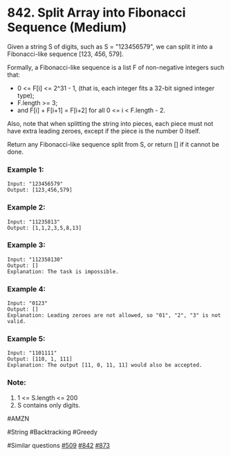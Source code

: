 # 842. Split Array into Fibonacci Sequence (Medium)

Given a string S of digits, such as S = "123456579", we can split it into a Fibonacci-like sequence [123, 456, 579].

Formally, a Fibonacci-like sequence is a list F of non-negative integers such that:

- 0 <= F[i] <= 2^31 - 1, (that is, each integer fits a 32-bit signed integer type);
- F.length >= 3;
- and F[i] + F[i+1] = F[i+2] for all 0 <= i < F.length - 2.

Also, note that when splitting the string into pieces, each piece must not have extra leading zeroes, except if the piece is the number 0 itself.

Return any Fibonacci-like sequence split from S, or return [] if it cannot be done.

### Example 1:
```
Input: "123456579"
Output: [123,456,579]
```

### Example 2:
```
Input: "11235813"
Output: [1,1,2,3,5,8,13]
```

### Example 3:
```
Input: "112358130"
Output: []
Explanation: The task is impossible.
```

### Example 4:
```
Input: "0123"
Output: []
Explanation: Leading zeroes are not allowed, so "01", "2", "3" is not valid.
```

### Example 5:
```
Input: "1101111"
Output: [110, 1, 111]
Explanation: The output [11, 0, 11, 11] would also be accepted.
```

### Note:
1. 1 <= S.length <= 200
2. S contains only digits.

#AMZN

#String #Backtracking #Greedy

#Similar questions [#509](../p509e/README.md) [#842](../p842m/README.md) [#873](../p873m/README.md)
